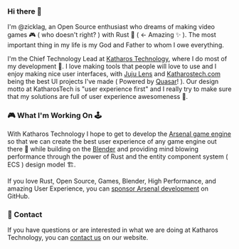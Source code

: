 ### Hi there 👋

I'm @zicklag, an Open Source enthusiast who dreams of making video games 🎮 ( who doesn't right? ) with Rust 🦀 ( ← Amazing ✨ ). The most important thing in my life is my God and Father to whom I owe everything.

I'm the Chief Technology Lead at [Katharos Technology](https://katharostech.com/), where I do most of my development 🦸. I love making tools that people will love to use and I enjoy making nice user interfaces, with [Juju Lens](https://github.com/katharostech/juju-lens) and [Katharostech.com](https://katharostech.com) being the best UI projects I've made ( Powered by [Quasar](https://quasar.dev/)! ). Our design motto at KatharosTech is "user experience first" and I really try to make sure that my solutions are full of user experience awesomeness 🙂.

### 🎮 What I'm Working On 🕹

With Katharos Technology I hope to get to develop the [Arsenal game engine](https://github.com/katharostech/arsenal) so that we can create the best user experience of any game engine out there 💪 while building on the [Blender](https://blender.org) and providing mind blowing performance through the power of Rust and the entity component system ( ECS ) design model 🏗️.

If you love Rust, Open Source, Games, Blender, High Performance, and amazing User Experience, you can [sponsor Arsenal development](https://github.com/sponsors/katharostech/) on GitHub.
 
 ### 📨 Contact

If you have questions or are interested in what we are doing at Katharos Technology, you can [contact us](https://katharostech.com/contact) on our website.

<!--
**zicklag/zicklag** is a ✨ _special_ ✨ repository because its `README.md` (this file) appears on your GitHub profile.

Here are some ideas to get you started:

- 🔭 I’m currently working on ...
- 🌱 I’m currently learning ...
- 👯 I’m looking to collaborate on ...
- 🤔 I’m looking for help with ...
- 💬 Ask me about ...
- 📫 How to reach me: ...
- 😄 Pronouns: ...
- ⚡ Fun fact: ...
-->



